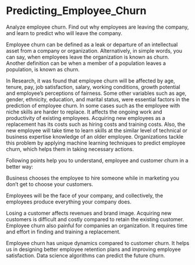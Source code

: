 # Predicting_Employee_Churn
Analyze employee churn. Find out why employees are leaving the company, and learn to predict who will leave the company.

Employee churn can be defined as a leak or departure of an intellectual asset from a company or organization. Alternatively, in simple words, you can say, when employees leave the organization is known as churn. Another definition can be when a member of a population leaves a population, is known as churn.

In Research, it was found that employee churn will be affected by age, tenure, pay, job satisfaction, salary, working conditions, growth potential and employee’s perceptions of fairness. Some other variables such as age, gender, ethnicity, education, and marital status, were essential factors in the prediction of employee churn. In some cases such as the employee with niche skills are harder to replace. It affects the ongoing work and productivity of existing employees. Acquiring new employees as a replacement has its costs such as hiring costs and training costs. Also, the new employee will take time to learn skills at the similar level of technical or business expertise knowledge of an older employee. Organizations tackle this problem by applying machine learning techniques to predict employee churn, which helps them in taking necessary actions.

Following points help you to understand, employee and customer churn in a better way:

Business chooses the employee to hire someone while in marketing you don’t get to choose your customers.

Employees will be the face of your company, and collectively, the employees produce everything your company does.

Losing a customer affects revenues and brand image. Acquiring new customers is difficult and costly compared to retain the existing customer. Employee churn also painful for companies an organization. It requires time and effort in finding and training a replacement.

Employee churn has unique dynamics compared to customer churn. It helps us in designing better employee retention plans and improving employee satisfaction. Data science algorithms can predict the future churn.
